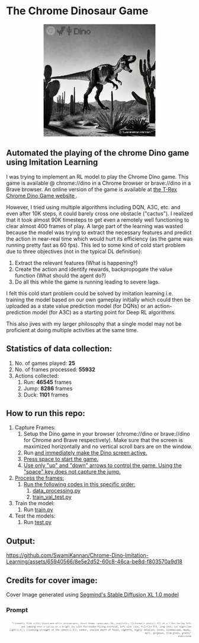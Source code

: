 # The Chrome Dinosaur Game

<p align="center">
 <img src="https://github.com/SwamiKannan/Chrome-Dino-Imitation-Learning/blob/main/cover.png" width=60%>
</p>

 ## Automated the playing of the chrome Dino game using Imitation Learning
 I was trying to implement an RL model to play the Chrome Dino game. This game is available @ chrome://dino in a Chrome browser or brave://dino in a Brave browser. An online version of the game is available at <a href="https://chromedino.com/">the T-Rex Chrome Dino Game website </a>.

However, I tried using multiple algorithms including DQN, A3C, etc. and even after 10K steps, it could barely cross one obstacle ("cactus"). I realized that it took almost 90K timesteps to get even a remotely well functioning to clear almost 400 frames of play. A large part of the learning was wasted because the model was trying to extract the necessary features and predict the action in near-real time which would hurt its efficiency (as the game was running pretty fast as 60 fps). This led to some kind of cold start problem due to three objectives (not in the typical DL definition):
1. Extract the relevant features (What is happening?)
2. Create the action and identify rewards, backpropogate the value function (What should the agent do?)
3. Do all this while the game is running leading to severe lags.

I felt this cold start problem could be solved by imitation learning i.e. training the model based on our own gameplay initially which could then be uploaded as a state value prediction model (for DQNs) or an action-prediction model (for A3C) as a starting point for Deep RL algorithms.

This also jives with my larger philosophy that a single model may not be proficient at doing multiple activities at the same time.

## Statistics of data collection:
1. No. of games played: __25__
2. No. of frames processed: __55932__
3. Actions collected:
    1.  Run: __46545__ frames
    2.  Jump: __8286__ frames
    3.  Duck: __1101__ frames
## How to run this repo:
1. Capture Frames:
    1. Setup the Dino game in your browser (chrome://dino or brave://dino for Chrome and Brave respectively). Make sure that the screen is maximized horizontally and no vertical scroll bars are on the window.
    2. Run <a href="https://github.com/SwamiKannan/Chrome-Dino-Imitation-Learning/blob/main/src/DataCapture/capture_data.py"> and immediately make the Dino screen active.
    3. Press space to start the game.
    4. Use only "up" and "down" arrows to control the game. Using the "space" key does not capture the jump.
2. Process the frames:
   1. Run the following codes in this specific order:
       1. <a href="https://github.com/SwamiKannan/Chrome-Dino-Imitation-Learning/blob/main/src/DataPreprocessing/data_preprocessing.py"> data_processing.py </a>
       2. <a href="https://github.com/SwamiKannan/Chrome-Dino-Imitation-Learning/blob/main/src/DataPreprocessing/train_val_test.py">train_val_test.py</a>
3. Train the model:
   1. Run <a href="https://github.com/SwamiKannan/Chrome-Dino-Imitation-Learning/blob/main/src/Model/train.py">train.py</a>
4. Test the models:
   1. Run <a href="https://github.com/SwamiKannan/Chrome-Dino-Imitation-Learning/blob/main/src/Model/test.py">test.py</a>
## Output:




https://github.com/SwamiKannan/Chrome-Dino-Imitation-Learning/assets/65940566/8e5e2d52-60c8-46ca-be8d-f803570a9d18


## Credits for cover image:

Cover Image generated using <a href="https://www.segmind.com/models/sdxl1.0-txt2img">Segmind's Stable Diffusion XL 1.0 model</a>
### Prompt
<img src="https://github.com/SwamiKannan/Chrome-Dino-Imitation-Learning/blob/main/prompt.png">
